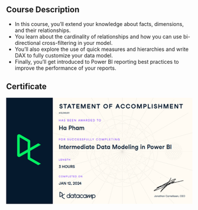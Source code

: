 ## Course Description
- In this course, you’ll extend your knowledge about facts, dimensions, and their relationships. 
- You learn about the cardinality of relationships and how you can use bi-directional cross-filtering in your model.
- You’ll also explore the use of quick measures and hierarchies and write DAX to fully customize your data model. 
- Finally, you’ll get introduced to Power BI reporting best practices to improve the performance of your reports.

## Certificate

![Certificate](./certificate.png)
